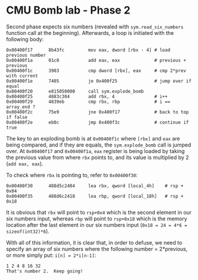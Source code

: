 # CMU Bomb lab - Phase 2

Second phase expects six numbers (revealed with `sym.read_six_numbers` function call at the beginning). Afterwards, a loop is initiated with the following body:

```
0x00400f17      8b43fc         mov eax, dword [rbx - 4] # load previous number
0x00400f1a      01c0           add eax, eax             # previous + previous
0x00400f1c      3903           cmp dword [rbx], eax     # cmp 2*prev with current
0x00400f1e      7405           je 0x400f25              # jump over if equal
0x00400f20      e815050000     call sym.explode_bomb
0x00400f25      4883c304       add rbx, 4               # i++
0x00400f29      4839eb         cmp rbx, rbp             # i == array_end ?
0x00400f2c      75e9           jne 0x400f17             # back to top if false
0x00400f2e      eb0c           jmp 0x400f3c             # continue if true
```

The key to an exploding bomb is at `0x00400f1c` where `[rbx]` and `eax` are being compared, and if they are equals, the `sym.explode_bomb` call is jumped over. At `0x00400f17` and `0x00400f1a`, `eax` register is being loaded by taking the previous value from where `rbx` points to, and its value is multiplied by 2 (`add eax, eax`).

To check where `rbx` is pointing to, refer to `0x00400f30`:

```
0x00400f30      488d5c2404     lea rbx, qword [local_4h]    # rsp + 0x04
0x00400f35      488d6c2418     lea rbp, qword [local_18h]   # rsp + 0x18
```

It is obvious that `rbx` will point to `rsp+0x4` which is the second element in our six numbers input, whereas `rbp` will point to `rsp+0x18` which is the memory location after the last element in our six numbers input (`0x18 = 24 = 4*6 = sizeof(int32)*6`).

With all of this information, it is clear that, in order to defuse, we need to specify an array of six numbers where the following number = 2\*previous, or more simply put: `i[n] = 2*i[n-1]`:

```
1 2 4 8 16 32
That's number 2.  Keep going!
```
